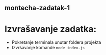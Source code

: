 ## montecha-zadatak-1

# Izvrašavanje zadatka:

* Pokretanje terminala unutar foldera projekta
* Izvršavanje komande `node index.js`
